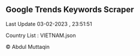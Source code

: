 

## Google Trends Keywords Scraper 
 
Last Update 03-02-2023 , 23:51:51

Country List :
VIETNAM.json



© Abdul Muttaqin 
